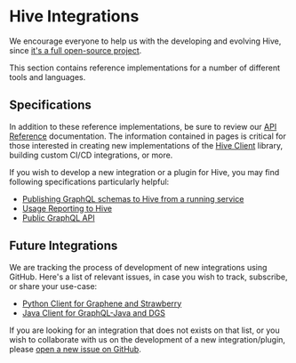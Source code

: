 # Hive Integrations

We encourage everyone to help us with the developing and evolving Hive, since
[it's a full open-source project](https://github.com/graphql-hive/platform).

This section contains reference implementations for a number of different tools and languages.

## Specifications

In addition to these reference implementations, be sure to review our
[API Reference](/docs/api-reference) documentation. The information contained in pages is critical
for those interested in creating new implementations of the
[Hive Client](/docs/api-reference/client) library, building custom CI/CD integrations, or more.

If you wish to develop a new integration or a plugin for Hive, you may find following specifications
particularly helpful:

- [Publishing GraphQL schemas to Hive from a running service](/docs/api-reference/cli#publish-a-schema)
- [Usage Reporting to Hive](/docs/api-reference/usage-reports)
- [Public GraphQL API](/docs/api-reference/graphql-api)

## Future Integrations

We are tracking the process of development of new integrations using GitHub. Here's a list of
relevant issues, in case you wish to track, subscribe, or share your use-case:

- [Python Client for Graphene and Strawberry](https://github.com/graphql-hive/console/issues/508)
- [Java Client for GraphQL-Java and DGS](https://github.com/graphql-hive/console/issues/1430)

If you are looking for an integration that does not exists on that list, or you wish to collaborate
with us on the development of a new integration/plugin, please
[open a new issue on GitHub](https://github.com/graphql-hive/console/issues/new).

